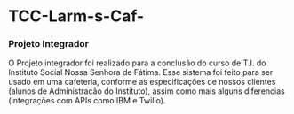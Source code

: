 # TCC-Larm-s-Caf-
<h3>Projeto Integrador</h3>
<p>O Projeto integrador foi realizado para a conclusão do curso de T.I. do Instituto Social Nossa Senhora de Fátima. 
Esse sistema foi feito para ser usado em uma cafeteria, conforme as especificações de nossos clientes (alunos de Administração do Instituto),
assim como mais alguns diferencias (integrações com APIs como IBM e Twilio).
